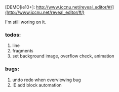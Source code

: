 [DEMO[ie10+]: http://www.iccnu.net/reveal_editor/#/](http://www.iccnu.net/reveal_editor/#/)

I'm still woring on it.

### todos:
1. line
1. fragments
1. set background image, overflow check, animation

### bugs:
1. undo redo when overviewing bug
1. IE add block automation